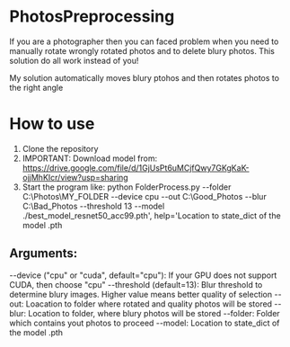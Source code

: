 # PhotosPreprocessing
If you are a photographer then you can faced problem when you need to manually rotate wrongly rotated photos and to delete blury photos. This solution do all work instead of you!

My solution automatically moves blury ptohos and then rotates photos to the right angle

# How to use

1. Clone the repository
2. IMPORTANT: Download model from: https://drive.google.com/file/d/1GjUsPt6uMCjfQwy7GKgKaK-ojjMhKIcr/view?usp=sharing
3. Start the program like:
   python FolderProcess.py --folder C:\Photos\MY_FOLDER --device cpu --out C:\Good_Photos --blur C:\Bad_Photos --threshold 13 --model ./best_model_resnet50_acc99.pth', help='Location to state_dict of the model .pth

## Arguments:

   --device ("cpu" or "cuda", default="cpu"): If your GPU does not support CUDA, then choose "cpu" 
   --threshold (default=13): Blur threshold to determine blury images. Higher value means better quality of selection
   --out: Loacation to folder where rotated and quality photos will be stored
   --blur: Location to folder, where blury photos will be stored
   --folder: Folder which contains yout photos to proceed
   --model: Location to state_dict of the model .pth
